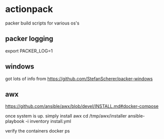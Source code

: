 # actionpack
packer build scripts for various os's

## packer logging
export PACKER_LOG=1

## windows
got lots of info from https://github.com/StefanScherer/packer-windows

## awx
https://github.com/ansible/awx/blob/devel/INSTALL.md#docker-compose

once system is up. simply install awx
cd /tmp/awx/installer
ansible-playbook -i inventory install.yml

verify the containers
docker ps
